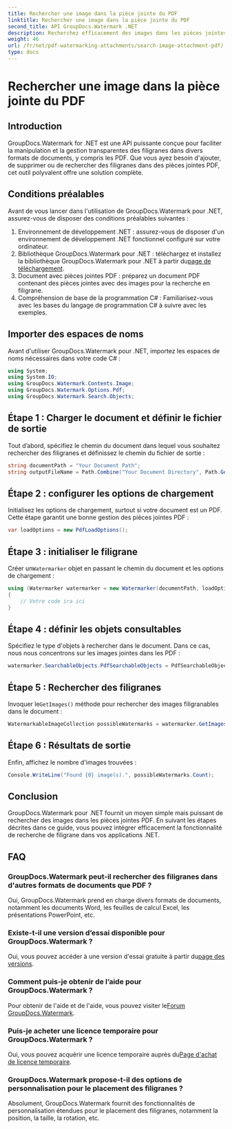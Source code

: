 ```yaml
---
title: Rechercher une image dans la pièce jointe du PDF
linktitle: Rechercher une image dans la pièce jointe du PDF
second_title: API GroupDocs.Watermark .NET
description: Recherchez efficacement des images dans les pièces jointes PDF à l’aide de GroupDocs.Watermark pour .NET. Simplifiez votre processus de gestion des filigranes sans effort.
weight: 46
url: /fr/net/pdf-watermarking-attachments/search-image-attachment-pdf/
type: docs
---
```

# Rechercher une image dans la pièce jointe du PDF

## Introduction
GroupDocs.Watermark for .NET est une API puissante conçue pour faciliter la manipulation et la gestion transparentes des filigranes dans divers formats de documents, y compris les PDF. Que vous ayez besoin d'ajouter, de supprimer ou de rechercher des filigranes dans des pièces jointes PDF, cet outil polyvalent offre une solution complète.
## Conditions préalables
Avant de vous lancer dans l'utilisation de GroupDocs.Watermark pour .NET, assurez-vous de disposer des conditions préalables suivantes :
1. Environnement de développement .NET : assurez-vous de disposer d'un environnement de développement .NET fonctionnel configuré sur votre ordinateur.
2.  Bibliothèque GroupDocs.Watermark pour .NET : téléchargez et installez la bibliothèque GroupDocs.Watermark pour .NET à partir du[page de téléchargement](https://releases.groupdocs.com/Watermark/net/).
3. Document avec pièces jointes PDF : préparez un document PDF contenant des pièces jointes avec des images pour la recherche en filigrane.
4. Compréhension de base de la programmation C# : Familiarisez-vous avec les bases du langage de programmation C# à suivre avec les exemples.

## Importer des espaces de noms
Avant d'utiliser GroupDocs.Watermark pour .NET, importez les espaces de noms nécessaires dans votre code C# :
```csharp
using System;
using System.IO;
using GroupDocs.Watermark.Contents.Image;
using GroupDocs.Watermark.Options.Pdf;
using GroupDocs.Watermark.Search.Objects;
```
## Étape 1 : Charger le document et définir le fichier de sortie
Tout d’abord, spécifiez le chemin du document dans lequel vous souhaitez rechercher des filigranes et définissez le chemin du fichier de sortie :
```csharp
string documentPath = "Your Document Path";
string outputFileName = Path.Combine("Your Document Directory", Path.GetFileName(documentPath));
```
## Étape 2 : configurer les options de chargement
Initialisez les options de chargement, surtout si votre document est un PDF. Cette étape garantit une bonne gestion des pièces jointes PDF :
```csharp
var loadOptions = new PdfLoadOptions();
```
## Étape 3 : initialiser le filigrane
 Créer un`Watermarker` objet en passant le chemin du document et les options de chargement :
```csharp
using (Watermarker watermarker = new Watermarker(documentPath, loadOptions))
{
    // Votre code ira ici
}
```
## Étape 4 : définir les objets consultables
Spécifiez le type d'objets à rechercher dans le document. Dans ce cas, nous nous concentrons sur les images jointes dans les PDF :
```csharp
watermarker.SearchableObjects.PdfSearchableObjects = PdfSearchableObjects.AttachedImages;
```
## Étape 5 : Rechercher des filigranes
 Invoquer le`GetImages()` méthode pour rechercher des images filigranables dans le document :
```csharp
WatermarkableImageCollection possibleWatermarks = watermarker.GetImages();
```
## Étape 6 : Résultats de sortie
Enfin, affichez le nombre d'images trouvées :
```csharp
Console.WriteLine("Found {0} image(s).", possibleWatermarks.Count);
```

## Conclusion
GroupDocs.Watermark pour .NET fournit un moyen simple mais puissant de rechercher des images dans les pièces jointes PDF. En suivant les étapes décrites dans ce guide, vous pouvez intégrer efficacement la fonctionnalité de recherche de filigrane dans vos applications .NET.
## FAQ
### GroupDocs.Watermark peut-il rechercher des filigranes dans d'autres formats de documents que PDF ?
Oui, GroupDocs.Watermark prend en charge divers formats de documents, notamment les documents Word, les feuilles de calcul Excel, les présentations PowerPoint, etc.
### Existe-t-il une version d’essai disponible pour GroupDocs.Watermark ?
 Oui, vous pouvez accéder à une version d'essai gratuite à partir du[page des versions](https://releases.groupdocs.com/).
### Comment puis-je obtenir de l’aide pour GroupDocs.Watermark ?
 Pour obtenir de l'aide et de l'aide, vous pouvez visiter le[Forum GroupDocs.Watermark](https://forum.groupdocs.com/c/watermark/19).
### Puis-je acheter une licence temporaire pour GroupDocs.Watermark ?
 Oui, vous pouvez acquérir une licence temporaire auprès du[Page d'achat de licence temporaire](https://purchase.groupdocs.com/temporary-license/).
### GroupDocs.Watermark propose-t-il des options de personnalisation pour le placement des filigranes ?
Absolument, GroupDocs.Watermark fournit des fonctionnalités de personnalisation étendues pour le placement des filigranes, notamment la position, la taille, la rotation, etc.